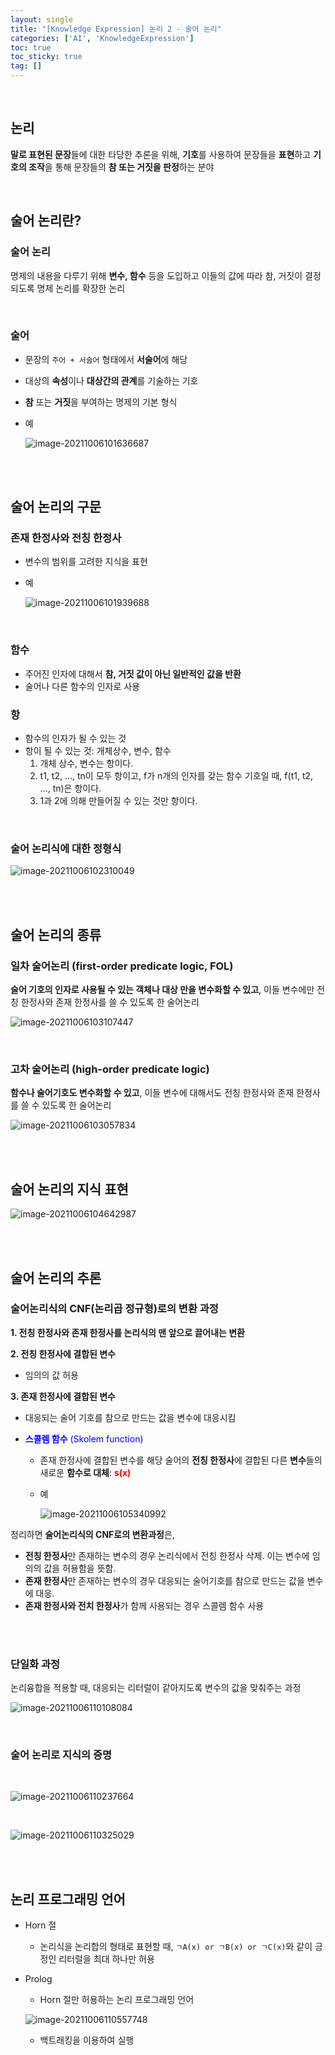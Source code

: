 ```yaml
---
layout: single
title: "[Knowledge Expression] 논리 2 - 술어 논리"
categories: ['AI', 'KnowledgeExpression']
toc: true
toc_sticky: true
tag: []
---
```


<br>

## 논리

**말로 표현된 문장**들에 대한 타당한 추론을 위해, **기호**를 사용하여 문장들을 **표현**하고 **기호의 조작**을 통해 문장들의 **참 또는 거짓을 판정**하는 분야

<br>

## 술어 논리란?

### 술어 논리

명제의 내용을 다루기 위해 **변수, 함수** 등을 도입하고 이들의 값에 따라 참, 거짓이 결정되도록 명제 논리를 확장한 논리

<br>

### 술어

* 문장의 `주어 + 서술어` 형태에서 **서술어**에 해당

* 대상의 **속성**이나 **대상간의 관계**를 기술하는 기호

* **참** 또는 **거짓**을 부여하는 명제의 기본 형식

* 예

  ![image-20211006101636687](https://user-images.githubusercontent.com/70505378/136129765-113f3d03-e1eb-44e4-afd6-aa7c5852148a.png)

<br>

<br>

## 술어 논리의 구문

### 존재 한정사와 전칭 한정사

* 변수의 범위를 고려한 지식을 표현

* 예

  ![image-20211006101939688](https://user-images.githubusercontent.com/70505378/136129801-771d0e8a-5e07-4281-b96f-27a4aa006f21.png)

<br>

### 함수

* 주어진 인자에 대해서 **참, 거짓 값이 아닌 일반적인 값을 반환**
* 술어나 다른 함수의 인자로 사용

### 항

* 함수의 인자가 될 수 있는 것
* 항이 될 수 있는 것: 개체상수, 변수, 함수
  1. 개체 상수, 변수는 항이다. 
  2. t1, t2, ..., tn이 모두 항이고, f가 n개의 인자를 갖는 함수 기호일 때, f(t1, t2, ..., tn)은 항이다. 
  3. 1과 2에 의해 만들어질 수 있는 것만 항이다. 

<br>

### 술어 논리식에 대한 정형식

![image-20211006102310049](https://user-images.githubusercontent.com/70505378/136129832-48c5c847-bedf-4a99-833e-8669eeeff24a.png)

<br>

<br>

## 술어 논리의 종류

### 일차 술어논리 (first-order predicate logic, FOL)

**술어 기호의 인자로 사용될 수 있는 객체나 대상 만을 변수화할 수 있고**, 이들 변수에만 전칭 한정사와 존재 한정사를 쓸 수 있도록 한 술어논리

![image-20211006103107447](https://user-images.githubusercontent.com/70505378/136129854-aaef36d9-fe70-4f89-a5e2-d554fd8ab661.png)

<br>

### 고차 술어논리 (high-order predicate logic)

**함수나 술어기호도 변수화할 수 있고**, 이들 변수에 대해서도 전칭 한정사와 존재 한정사를 쓸 수 있도록 한 술어논리

![image-20211006103057834](https://user-images.githubusercontent.com/70505378/136129876-13c26a25-0395-4bf5-a3d4-42710de8e3ec.png)

<br>

<br>

## 술어 논리의 지식 표현

![image-20211006104642987](https://user-images.githubusercontent.com/70505378/136129889-886397e4-7e94-4a29-a0c1-805a01b575d1.png)

<br>

<br>

## 술어 논리의 추론

### 술어논리식의 CNF(논리곱 정규형)로의 변환 과정

**1. 전칭 한정사와 존재 한정사를 논리식의 맨 앞으로 끌어내는 변환**

**2. 전칭 한정사에 결합된 변수**

* 임의의 값 허용

**3. 존재 한정사에 결합된 변수**

* 대응되는 술어 기호를 참으로 만드는 값을 변수에 대응시킴

* <span style="color:blue">**스콜렘 함수** (Skolem function)</span>

  * 존재 한정사에 결합된 변수를 해당 술어의 **전칭 한정사**에 결합된 다른 **변수**들의 새로운 **함수로 대체**: <span style="color:red">**s(x)**</span>

  * 예

    ![image-20211006105340992](https://user-images.githubusercontent.com/70505378/136129924-8367fd89-7445-4444-800a-902022b8a35e.png)

정리하면 **술어논리식의 CNF로의 변환과정**은, 

* **전칭 한정사**만 존재하는 변수의 경우 논리식에서 전칭 한정사 삭제. 이는 변수에 임의의 값을 허용함을 뜻함. 
* **존재 한정사**만 존재하는 변수의 경우 대응되는 술어기호를 참으로 만드는 값을 변수에 대응. 
* **존재 한정사와 전치 한정사**가 함께 사용되는 경우 스콜렘 함수 사용

<br>

<br>

### 단일화 과정

논리융합을 적용할 때, 대응되는 리터럴이 같아지도록 변수의 값을 맞춰주는 과정

![image-20211006110108084](https://user-images.githubusercontent.com/70505378/136129938-e7f5b106-7121-459c-b07c-4d310e8acd4a.png)

<br>

### 술어 논리로 지식의 증명

<br>

![image-20211006110237664](https://user-images.githubusercontent.com/70505378/136129942-2b53d6fb-5579-477f-933c-3e0b2d3058f4.png)

<br>

![image-20211006110325029](https://user-images.githubusercontent.com/70505378/136129945-7d4df133-b81e-421d-9a31-5d12111469d1.png)

<br>

<br>

## 논리 프로그래밍 언어

* Horn 절

  * 논리식을 논리합의 형태로 표현할 때, `ㄱA(x) or ㄱB(x) or ㄱC(x)`와 같이 긍정인 리터럴을 최대 하나만 허용

* Prolog

  * Horn 절만 허용하는 논리 프로그래밍 언어

  ![image-20211006110557748](https://user-images.githubusercontent.com/70505378/136129947-adc935a8-f692-4864-ac5a-eb3c8485d283.png)

  * 백트래킹을 이용하여 실행

<br>

<br>







































